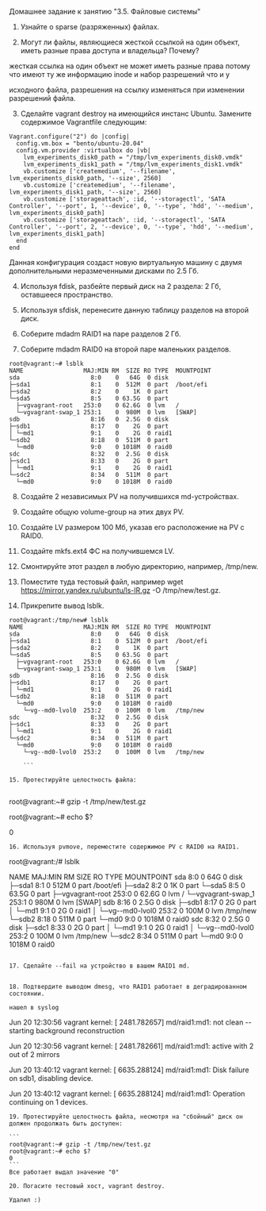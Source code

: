 Домашнее задание к занятию "3.5. Файловые системы"

1. Узнайте о sparse (разряженных) файлах.

2. Могут ли файлы, являющиеся жесткой ссылкой на один объект, иметь разные права доступа и владельца? Почему?

жесткая ссылка на один объект не может иметь разные права потому что имеют ту же информацию inode и набор разрешений что и у 

исходного файла, разрешения на ссылку изменяться при изменении разрешений файла.


3. Сделайте vagrant destroy на имеющийся инстанс Ubuntu. Замените содержимое Vagrantfile следующим:

```
Vagrant.configure("2") do |config|
  config.vm.box = "bento/ubuntu-20.04"
  config.vm.provider :virtualbox do |vb|
    lvm_experiments_disk0_path = "/tmp/lvm_experiments_disk0.vmdk"
    lvm_experiments_disk1_path = "/tmp/lvm_experiments_disk1.vmdk"
    vb.customize ['createmedium', '--filename', lvm_experiments_disk0_path, '--size', 2560]
    vb.customize ['createmedium', '--filename', lvm_experiments_disk1_path, '--size', 2560]
    vb.customize ['storageattach', :id, '--storagectl', 'SATA Controller', '--port', 1, '--device', 0, '--type', 'hdd', '--medium', lvm_experiments_disk0_path]
    vb.customize ['storageattach', :id, '--storagectl', 'SATA Controller', '--port', 2, '--device', 0, '--type', 'hdd', '--medium', lvm_experiments_disk1_path]
  end
end
```
Данная конфигурация создаст новую виртуальную машину с двумя дополнительными неразмеченными дисками по 2.5 Гб.



4. Используя fdisk, разбейте первый диск на 2 раздела: 2 Гб, оставшееся пространство.


5. Используя sfdisk, перенесите данную таблицу разделов на второй диск.


6. Соберите mdadm RAID1 на паре разделов 2 Гб.


7. Соберите mdadm RAID0 на второй паре маленьких разделов.

```
root@vagrant:~# lsblk
NAME                 MAJ:MIN RM  SIZE RO TYPE  MOUNTPOINT
sda                    8:0    0   64G  0 disk
├─sda1                 8:1    0  512M  0 part  /boot/efi
├─sda2                 8:2    0    1K  0 part
└─sda5                 8:5    0 63.5G  0 part
  ├─vgvagrant-root   253:0    0 62.6G  0 lvm   /
  └─vgvagrant-swap_1 253:1    0  980M  0 lvm   [SWAP]
sdb                    8:16   0  2.5G  0 disk
├─sdb1                 8:17   0    2G  0 part
│ └─md1                9:1    0    2G  0 raid1
└─sdb2                 8:18   0  511M  0 part
  └─md0                9:0    0 1018M  0 raid0
sdc                    8:32   0  2.5G  0 disk
├─sdc1                 8:33   0    2G  0 part
│ └─md1                9:1    0    2G  0 raid1
└─sdc2                 8:34   0  511M  0 part
  └─md0                9:0    0 1018M  0 raid0

```


8. Создайте 2 независимых PV на получившихся md-устройствах.


9. Создайте общую volume-group на этих двух PV.


10. Создайте LV размером 100 Мб, указав его расположение на PV с RAID0.


11. Создайте mkfs.ext4 ФС на получившемся LV.


12. Смонтируйте этот раздел в любую директорию, например, /tmp/new.


13. Поместите туда тестовый файл, например wget https://mirror.yandex.ru/ubuntu/ls-lR.gz -O /tmp/new/test.gz.


14. Прикрепите вывод lsblk.

```
root@vagrant:/tmp/new# lsblk
NAME                 MAJ:MIN RM  SIZE RO TYPE  MOUNTPOINT
sda                    8:0    0   64G  0 disk
├─sda1                 8:1    0  512M  0 part  /boot/efi
├─sda2                 8:2    0    1K  0 part
└─sda5                 8:5    0 63.5G  0 part
  ├─vgvagrant-root   253:0    0 62.6G  0 lvm   /
  └─vgvagrant-swap_1 253:1    0  980M  0 lvm   [SWAP]
sdb                    8:16   0  2.5G  0 disk
├─sdb1                 8:17   0    2G  0 part
│ └─md1                9:1    0    2G  0 raid1
└─sdb2                 8:18   0  511M  0 part
  └─md0                9:0    0 1018M  0 raid0
    └─vg--md0-lvol0  253:2    0  100M  0 lvm   /tmp/new
sdc                    8:32   0  2.5G  0 disk
├─sdc1                 8:33   0    2G  0 part
│ └─md1                9:1    0    2G  0 raid1
└─sdc2                 8:34   0  511M  0 part
  └─md0                9:0    0 1018M  0 raid0
    └─vg--md0-lvol0  253:2    0  100M  0 lvm   /tmp/new

    ```

15. Протестируйте целостность файла:


```
root@vagrant:~# gzip -t /tmp/new/test.gz

root@vagrant:~# echo $?

0
```
16. Используя pvmove, переместите содержимое PV с RAID0 на RAID1.

```
root@vagrant:/# lsblk

NAME                 MAJ:MIN RM  SIZE RO TYPE  MOUNTPOINT
sda                    8:0    0   64G  0 disk
├─sda1                 8:1    0  512M  0 part  /boot/efi
├─sda2                 8:2    0    1K  0 part
└─sda5                 8:5    0 63.5G  0 part
  ├─vgvagrant-root   253:0    0 62.6G  0 lvm   /
  └─vgvagrant-swap_1 253:1    0  980M  0 lvm   [SWAP]
sdb                    8:16   0  2.5G  0 disk
├─sdb1                 8:17   0    2G  0 part
│ └─md1                9:1    0    2G  0 raid1
│   └─vg--md0-lvol0  253:2    0  100M  0 lvm   /tmp/new
└─sdb2                 8:18   0  511M  0 part
  └─md0                9:0    0 1018M  0 raid0
sdc                    8:32   0  2.5G  0 disk
├─sdc1                 8:33   0    2G  0 part
│ └─md1                9:1    0    2G  0 raid1
│   └─vg--md0-lvol0  253:2    0  100M  0 lvm   /tmp/new
└─sdc2                 8:34   0  511M  0 part
  └─md0                9:0    0 1018M  0 raid0

```

17. Сделайте --fail на устройство в вашем RAID1 md.


18. Подтвердите выводом dmesg, что RAID1 работает в деградированном состоянии.

нашел в syslog

```
Jun 20 12:30:56 vagrant kernel: [ 2481.782657] md/raid1:md1: not clean -- starting background reconstruction

Jun 20 12:30:56 vagrant kernel: [ 2481.782661] md/raid1:md1: active with 2 out of 2 mirrors

Jun 20 13:40:12 vagrant kernel: [ 6635.288124] md/raid1:md1: Disk failure on sdb1, disabling device.

Jun 20 13:40:12 vagrant kernel: [ 6635.288124] md/raid1:md1: Operation continuing on 1 devices.

````
19. Протестируйте целостность файла, несмотря на "сбойный" диск он должен продолжать быть доступен:

```
root@vagrant:~# gzip -t /tmp/new/test.gz
root@vagrant:~# echo $?
0
```
Все работает выдал значение "0"

20. Погасите тестовый хост, vagrant destroy.

Удалил :)